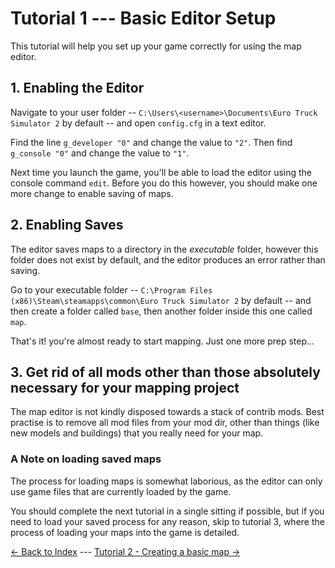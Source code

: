 # Tutorial 1 --- Basic Editor Setup

This tutorial will help you set up your game correctly for using the map editor.

## 1. Enabling the Editor

Navigate to your user folder -- ```C:\Users\<username>\Documents\Euro Truck Simulator 2``` by default -- and open ```config.cfg``` in a text editor.

Find the line ```g_developer "0"``` and change the value to ```"2"```. Then find ```g_console "0"``` and change the value to ```"1"```.

Next time you launch the game, you'll be able to load the editor using the console command ```edit```. Before you do this however, you should make one more change to enable saving of maps.

## 2. Enabling Saves

The editor saves maps to a directory in the _executable_ folder, however this folder does not exist by default, and the editor produces an error rather than saving.

Go to your executable folder -- ```C:\Program Files (x86)\Steam\steamapps\common\Euro Truck Simulator 2``` by default -- and then create a folder called ```base```, then another folder inside this one called ```map```.

That's it! you're almost ready to start mapping.  Just one more prep step...

## 3.  Get rid of all mods other than those absolutely necessary for your mapping project

The map editor is not kindly disposed towards a stack of contrib mods.  Best practise is to remove all mod files from your mod dir, other than things (like new models and buildings) that you really need for your map.

### A Note on loading saved maps

The process for loading maps is somewhat laborious, as the editor can only use game files that are currently loaded by the game.

You should complete the next tutorial in a single sitting if possible, but if you need to load your saved process for any reason, skip to tutorial 3, where the process of loading your maps into the game is detailed.

[<- Back to Index](../index.md) --- [ Tutorial 2 - Creating a basic map ->](2_firstmap.md)
